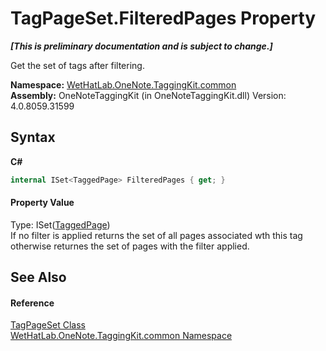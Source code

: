 # TagPageSet.FilteredPages Property 
 _**\[This is preliminary documentation and is subject to change.\]**_

Get the set of tags after filtering.

**Namespace:**&nbsp;<a href="bcdbab9c-63d1-48a4-6937-af53fb8d9a55">WetHatLab.OneNote.TaggingKit.common</a><br />**Assembly:**&nbsp;OneNoteTaggingKit (in OneNoteTaggingKit.dll) Version: 4.0.8059.31599

## Syntax

**C#**<br />
``` C#
internal ISet<TaggedPage> FilteredPages { get; }
```


#### Property Value
Type: ISet(<a href="8ece46e2-d9ee-9847-5b1f-0093ae8ed9c2">TaggedPage</a>)<br />If no filter is applied returns the set of all pages associated wth this tag otherwise returnes the set of pages with the filter applied.

## See Also


#### Reference
<a href="8abe04f4-0682-74c0-5557-fa48d6eff35f">TagPageSet Class</a><br /><a href="bcdbab9c-63d1-48a4-6937-af53fb8d9a55">WetHatLab.OneNote.TaggingKit.common Namespace</a><br />